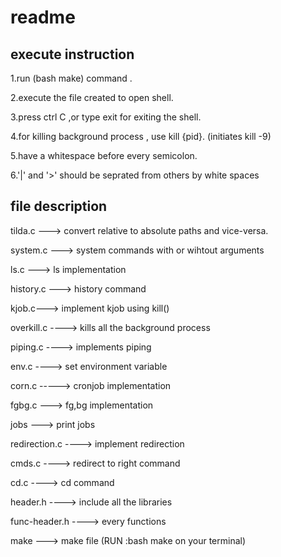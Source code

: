 # readme

## execute instruction
1.run (bash make) command .

2.execute the file created to open shell.

3.press ctrl C ,or type exit for exiting the shell. 

4.for killing background process , use kill {pid}.  (initiates kill -9)

5.have a whitespace before every semicolon.

6.'|' and '>' should be seprated from others by white spaces

## file description
tilda.c ---> convert relative to absolute paths and vice-versa.

system.c ---> system commands with or wihtout arguments

ls.c ---> ls implementation

history.c ---> history command 

kjob.c---> implement kjob using  kill()

overkill.c ----> kills all the background process

piping.c  ----> implements piping

env.c ----> set environment variable

corn.c  -----> cronjob implementation 

fgbg.c ---> fg,bg implementation

jobs ---> print jobs

redirection.c ----> implement redirection

cmds.c   ----> redirect to right command

cd.c ----> cd command

header.h ----> include all the libraries

func-header.h ----> every functions

make ---> make file (RUN :bash make on your terminal)
